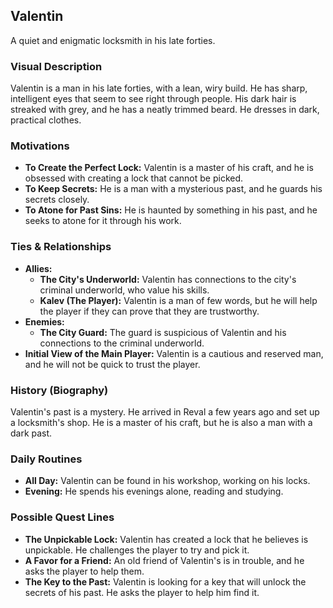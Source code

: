 ## Valentin

A quiet and enigmatic locksmith in his late forties.

### Visual Description
Valentin is a man in his late forties, with a lean, wiry build. He has sharp, intelligent eyes that seem to see right through people. His dark hair is streaked with grey, and he has a neatly trimmed beard. He dresses in dark, practical clothes.

### Motivations
- **To Create the Perfect Lock:** Valentin is a master of his craft, and he is obsessed with creating a lock that cannot be picked.
- **To Keep Secrets:** He is a man with a mysterious past, and he guards his secrets closely.
- **To Atone for Past Sins:** He is haunted by something in his past, and he seeks to atone for it through his work.

### Ties & Relationships
- **Allies:**
    - **The City's Underworld:** Valentin has connections to the city's criminal underworld, who value his skills.
    - **Kalev (The Player):** Valentin is a man of few words, but he will help the player if they can prove that they are trustworthy.
- **Enemies:**
    - **The City Guard:** The guard is suspicious of Valentin and his connections to the criminal underworld.
- **Initial View of the Main Player:** Valentin is a cautious and reserved man, and he will not be quick to trust the player.

### History (Biography)
Valentin's past is a mystery. He arrived in Reval a few years ago and set up a locksmith's shop. He is a master of his craft, but he is also a man with a dark past.

### Daily Routines
- **All Day:** Valentin can be found in his workshop, working on his locks.
- **Evening:** He spends his evenings alone, reading and studying.

### Possible Quest Lines
- **The Unpickable Lock:** Valentin has created a lock that he believes is unpickable. He challenges the player to try and pick it.
- **A Favor for a Friend:** An old friend of Valentin's is in trouble, and he asks the player to help them.
- **The Key to the Past:** Valentin is looking for a key that will unlock the secrets of his past. He asks the player to help him find it.
